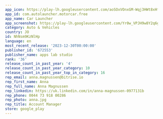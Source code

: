 ```yaml
---
app_icon: https://play-lh.googleusercontent.com/aoSOxVOnxGM-Wqj3HWt8xHfg1WuOulKZapsGPBmDbi4khP_1cFVd2uymMZFi7mu3MQ
app_id: com.autolauncher.motorcar.free
app_name: Car Launcher
app_screenshot: https://play-lh.googleusercontent.com/Yr0w_VPJH9w8Y2q6gEOGMT5XhiuBgN_K5hhL8cEHBug9iWT-hE46MG3AXwMCth2px04
category: Auto & Vehicles
country: JO
id: NhNsm9KzNlHp
language: en
most_recent_release: '2023-12-30T00:00:00'
publisher_id: '672553'
publisher_name: apps lab studio
rank: '36'
release_count_in_past_year: '4'
release_count_in_past_year_category: 10
release_count_in_past_year_top_in_category: 16
rep_email: anna.magnussen@bitrise.io
rep_first_name: Anna
rep_full_name: Anna Magnussen
rep_linkedin: https://uk.linkedin.com/in/anna-magnussen-0977131b
rep_phone: 0044 73 918 00286
rep_photo: anna.jpg
rep_title: Account Manager
store: google_play
---
```


